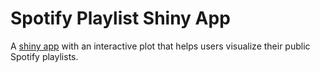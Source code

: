 # Spotify Playlist Shiny App

A [shiny app](https://ryanmoerer.shinyapps.io/spotify_playlist_visualizer/) with an interactive plot that helps users visualize their public Spotify playlists.
